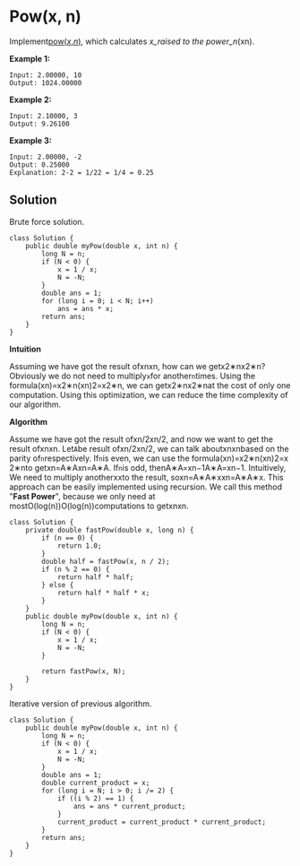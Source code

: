 # Pow\(x, n\)

Implement[pow\(_x_,_n_\)](http://www.cplusplus.com/reference/valarray/pow/), which calculates _x_raised to the power_n_\(xn\).

**Example 1:**

```
Input: 2.00000, 10
Output: 1024.00000
```

**Example 2:**

```
Input: 2.10000, 3
Output: 9.26100
```

**Example 3:**

```
Input: 2.00000, -2
Output: 0.25000
Explanation: 2-2 = 1/22 = 1/4 = 0.25
```

## Solution

Brute force solution. 

```
class Solution {
    public double myPow(double x, int n) {
        long N = n;
        if (N < 0) {
            x = 1 / x;
            N = -N;
        }
        double ans = 1;
        for (long i = 0; i < N; i++)
            ans = ans * x;
        return ans;
    }
}
```

**Intuition**

Assuming we have got the result ofxnx​n​​, how can we getx2∗nx​2∗n​​? Obviously we do not need to multiply`x`for another`n`times. Using the formula\(xn\)=x2∗n\(x​n​​\)​2​​=x​2∗n​​, we can getx2∗nx​2∗n​​at the cost of only one computation. Using this optimization, we can reduce the time complexity of our algorithm.

**Algorithm**

Assume we have got the result ofxn/2x​n/2​​, and now we want to get the result ofxnx​n​​. Let`A`be result ofxn/2x​n/2​​, we can talk aboutxnx​n​​based on the parity of`n`respectively. If`n`is even, we can use the formula\(xn\)=x2∗n\(x​n​​\)​2​​=x​2∗n​​to getxn=A∗Ax​n​​=A∗A. If`n`is odd, thenA∗A=xn−1A∗A=x​n−1​​. Intuitively, We need to multiply anotherxxto the result, soxn=A∗A∗xx​n​​=A∗A∗x. This approach can be easily implemented using recursion. We call this method "**Fast Power**", because we only need at mostO\(log\(n\)\)O\(log\(n\)\)computations to getxnx​n​​.

```
class Solution {
    private double fastPow(double x, long n) {
        if (n == 0) {
            return 1.0;
        }
        double half = fastPow(x, n / 2);
        if (n % 2 == 0) {
            return half * half;
        } else {
            return half * half * x;
        }
    }
    public double myPow(double x, int n) {
        long N = n;
        if (N < 0) {
            x = 1 / x;
            N = -N;
        }

        return fastPow(x, N);
    }
}
```

Iterative version of previous algorithm. 

```
class Solution {
    public double myPow(double x, int n) {
        long N = n;
        if (N < 0) {
            x = 1 / x;
            N = -N;
        }
        double ans = 1;
        double current_product = x;
        for (long i = N; i > 0; i /= 2) {
            if ((i % 2) == 1) {
                ans = ans * current_product;
            }
            current_product = current_product * current_product;
        }
        return ans;
    }
}
```



